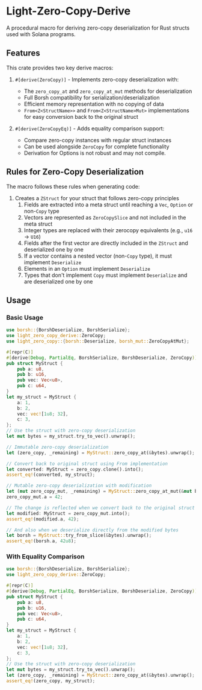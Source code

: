 # Light-Zero-Copy-Derive

A procedural macro for deriving zero-copy deserialization for Rust structs used with Solana programs.

## Features

This crate provides two key derive macros:

1. `#[derive(ZeroCopy)]` - Implements zero-copy deserialization with:
   - The `zero_copy_at` and `zero_copy_at_mut` methods for deserialization
   - Full Borsh compatibility for serialization/deserialization
   - Efficient memory representation with no copying of data
   - `From<Z<StructName>>` and `From<Z<StructName>Mut>` implementations for easy conversion back to the original struct

2. `#[derive(ZeroCopyEq)]` - Adds equality comparison support:
   - Compare zero-copy instances with regular struct instances
   - Can be used alongside `ZeroCopy` for complete functionality
   - Derivation for Options<struct> is not robust and may not compile.

## Rules for Zero-Copy Deserialization

The macro follows these rules when generating code:

1. Creates a `ZStruct` for your struct that follows zero-copy principles
   1. Fields are extracted into a meta struct until reaching a `Vec`, `Option` or non-`Copy` type
   2. Vectors are represented as `ZeroCopySlice` and not included in the meta struct
   3. Integer types are replaced with their zerocopy equivalents (e.g., `u16` → `U16`)
   4. Fields after the first vector are directly included in the `ZStruct` and deserialized one by one
   5. If a vector contains a nested vector (non-`Copy` type), it must implement `Deserialize`
   6. Elements in an `Option` must implement `Deserialize`
   7. Types that don't implement `Copy` must implement `Deserialize` and are deserialized one by one

## Usage

### Basic Usage

```rust
use borsh::{BorshDeserialize, BorshSerialize};
use light_zero_copy_derive::ZeroCopy;
use light_zero_copy::{borsh::Deserialize, borsh_mut::ZeroCopyAtMut};

#[repr(C)]
#[derive(Debug, PartialEq, BorshSerialize, BorshDeserialize, ZeroCopy)]
pub struct MyStruct {
    pub a: u8,
    pub b: u16,
    pub vec: Vec<u8>,
    pub c: u64,
}
let my_struct = MyStruct {
    a: 1,
    b: 2,
    vec: vec![1u8; 32],
    c: 3,
};
// Use the struct with zero-copy deserialization
let mut bytes = my_struct.try_to_vec().unwrap();

// Immutable zero-copy deserialization
let (zero_copy, _remaining) = MyStruct::zero_copy_at(&bytes).unwrap();

// Convert back to original struct using From implementation
let converted: MyStruct = zero_copy.clone().into();
assert_eq!(converted, my_struct);

// Mutable zero-copy deserialization with modification
let (mut zero_copy_mut, _remaining) = MyStruct::zero_copy_at_mut(&mut bytes).unwrap();
zero_copy_mut.a = 42;

// The change is reflected when we convert back to the original struct
let modified: MyStruct = zero_copy_mut.into();
assert_eq!(modified.a, 42);

// And also when we deserialize directly from the modified bytes
let borsh = MyStruct::try_from_slice(&bytes).unwrap();
assert_eq!(borsh.a, 42u8);
```

### With Equality Comparison

```rust
use borsh::{BorshDeserialize, BorshSerialize};
use light_zero_copy_derive::ZeroCopy;

#[repr(C)]
#[derive(Debug, PartialEq, BorshSerialize, BorshDeserialize, ZeroCopy)]
pub struct MyStruct {
    pub a: u8,
    pub b: u16,
    pub vec: Vec<u8>,
    pub c: u64,
}
let my_struct = MyStruct {
    a: 1,
    b: 2,
    vec: vec![1u8; 32],
    c: 3,
};
// Use the struct with zero-copy deserialization
let mut bytes = my_struct.try_to_vec().unwrap();
let (zero_copy, _remaining) = MyStruct::zero_copy_at(&bytes).unwrap();
assert_eq!(zero_copy, my_struct);
```

